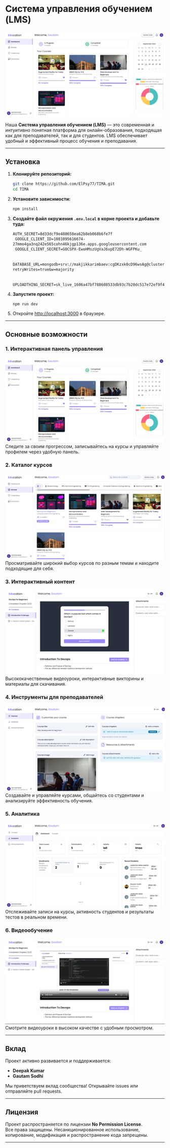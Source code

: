 # Система управления обучением (LMS)

![LMS Dashboard](https://github.com/whatDeepak/lms-project/blob/dev-branch-current/public/main.jpg)

Наша **Система управления обучением (LMS)** — это современная и интуитивно понятная платформа для онлайн-образования, подходящая как для преподавателей, так и для студентов. LMS обеспечивает удобный и эффективный процесс обучения и преподавания.

---

## Установка

1. **Клонируйте репозиторий:**
   ```sh
   git clone https://github.com/ElPsy77/TIMA.git
   cd TIMA
   ```

2. **Установите зависимости:**
   ```sh
   npm install
   ```

3. **Создайте файл окружения `.env.local` в корне проекта и добавьте туда:**
   ```
   AUTH_SECRET=8d33dcf9e480658ea62b8eb068b6fe7f
    GOOGLE_CLIENT_ID=1081095616674-27mmo4ga3nq242e565cohn46kjgp136e.apps.googleusercontent.com
    GOOGLE_CLIENT_SECRET=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
    
    DATABASE_URL=mongodb+srv://makjikkarimbaev:cgDKzxk0cD96wsAg@cluster0.s7cqsht.mongodb.net/TIMA?retryWrites=true&w=majority

    UPLOADTHING_SECRET=sk_live_1606a47bf788608533db93c7b20dc517e72ef9f4312e8c897b4bf0fb87213970
   ```

4. **Запустите проект:**
   ```sh
   npm run dev
   ```

5. Откройте [http://localhost:3000](http://localhost:3000) в браузере.

---

## Основные возможности

### 1. Интерактивная панель управления  
![Интерактивная панель](https://github.com/whatDeepak/lms-project/blob/dev-branch-current/public/main.jpg)  
Следите за своим прогрессом, записывайтесь на курсы и управляйте профилем через удобную панель.

### 2. Каталог курсов  
![Каталог курсов](https://github.com/whatDeepak/lms-project/blob/dev-branch-current/public/browse.jpg)  
Просматривайте широкий выбор курсов по разным темам и находите подходящие для себя.

### 3. Интерактивный контент  
![Викторина](https://github.com/whatDeepak/lms-project/blob/dev-branch-current/public/quiz.jpg)  
Высококачественные видеоуроки, интерактивные викторины и материалы для скачивания.

### 4. Инструменты для преподавателей  
![Создание курса](https://github.com/whatDeepak/lms-project/blob/dev-branch-current/public/course-creation.jpg)  
Создавайте и управляйте курсами, общайтесь со студентами и анализируйте эффективность обучения.

### 5. Аналитика  
![Аналитика курса](https://github.com/whatDeepak/lms-project/blob/dev-branch-current/public/analytics.jpg)  
Отслеживайте записи на курсы, активность студентов и результаты тестов в реальном времени.

### 6. Видеообучение  
![Видео курса](https://github.com/whatDeepak/lms-project/blob/dev-branch-current/public/course-vid.jpg)  
Смотрите видеоуроки в высоком качестве с удобным просмотром.

---

## Вклад

Проект активно развивается и поддерживается:

- **Deepak Kumar** 
- **Gautam Sodhi**

Мы приветствуем вклад сообщества! Открывайте issues или отправляйте pull requests.

---

## Лицензия

Проект распространяется по лицензии **No Permission License**.  
Все права защищены. Несанкционированное использование, копирование, модификация и распространение кода запрещены.

---

